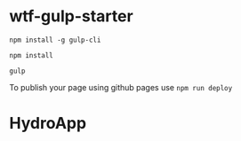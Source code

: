 # wtf-gulp-starter

`npm install -g gulp-cli`

`npm install`

`gulp`

To publish your page using github pages use `npm run deploy`
# HydroApp
